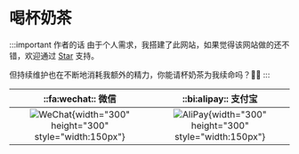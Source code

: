 # 喝杯奶茶

:::important 作者的话
由于个人需求，我搭建了此网站，如果觉得该网站做的还不错，欢迎通过 [Star](https://github.com/zhaoxi-scut/cccolt-web) 支持。

但持续维护也在不断地消耗我额外的精力，你能请杯奶茶为我续命吗？🥹🥹
:::

|                                   ::fa:wechat:: 微信                                   |                                ::bi:alipay:: 支付宝                                 |
| :------------------------------------------------------------------------------------: | :---------------------------------------------------------------------------------: |
| ![WeChat](/images/donate/wechat_pay.jpg){width="300" height="300" style="width:150px"} | ![AliPay](/images/donate/ali_pay.jpg){width="300" height="300" style="width:150px"} |
